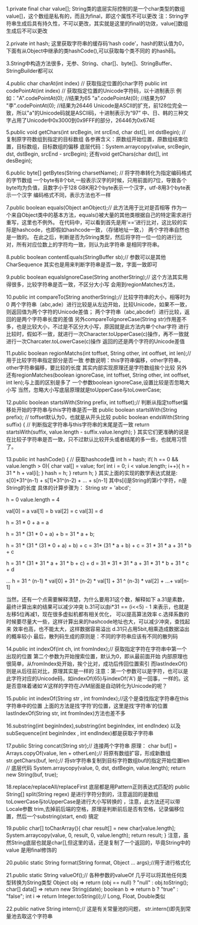 1.private final char value[];
  String类的底层实际控制的是一个char类型的数组value[]，这个数组是私有的，而且为final，即这个属性不可以更改
  注：String字符串生成后具有持久性，不可以更改，其实就是这里的final的功效，value[]数组生成后不可以更改

2.private int hash;
  这里获取字符串的缓存码‘hash code’，hash的默认值为0，下面有从Object中继承的类hashCode(),可以获取每个类不同的
  的hash码。


3.String中构造方法很多，无参、String、char[]、byte[]、StringBuffer、StringBuilder都可以


4.public char charAt(int index) // 获取指定位置的char字符
  public int codePointAt(int index) // 获取指定位置的Unicode字符码，以十进制表示
  例如："A".codePointAt(0); //结果为65
       "a".codePointAt(0); //结果为97
       "李".codePointAt(0); //结果为26446
       Unicode是ASCII的扩充，前128位完全一致，所以"a"的Unicode码就是ASCII码，十进制表示为“97”
       中、日、韩的三种文字占用了Unicode中0x3000到0x9FFF的部分，26446为0x674E

5.public void getChars(int srcBegin, int srcEnd, char dst[], int dstBegin); // 复制原字符数组到指定的目标数组
  各参赛含义：原数组开始位置，原数组结束位置，目标数组，目标数组的偏移
  底层代码：System.arraycopy(value, srcBegin, dst, dstBegin, srcEnd - srcBegin);
  还有void getChars(char dst[], int desBegin);

6.public byte[] getBytes(String charsetName); // 将字符串转化为指定编码格式的字节数组
  一个byte有8个bit,一般表示汉字的时候，只用前面的7位，导致各个byte均为负值，且数字小于128
  GBK用2个byte表示一个汉字，utf-8用3个byte表示一个汉字
  编码格式不同，表示方法也不一样

7.public boolean equals(Object anObject);// 此方法用于比对是否相等
  作为一个来自Object类中的基本方法，equals()被大量的其他类根据自己的特定需求进行重写，这里也不例外。
  在代码中，可以看到首先是用‘==’进行比对，这比较的实际是hashcode，也即假如hashcode一致，（存储地址一致，）
  两个字符串自然也是一致的。
  在此之后，判断是否为String类型，然后将字符一位一位的进行比对，所有对应位数上的字符均一致，则认为此字符串
  是相同字符串。


8.public boolean contentEquals(StringBuffer sb);// 参数可以是其他CharSequence
  其实也是用来判断字符串是否一致，字面一致即可

9.public boolean equalsIgnoreCase(String anotherString);// 这个方法其实用得很多，比较字符串是否一致，不区分大小写
  会用到regionMatches方法，

10.public int compareTo(String anotherString);// 比较字符串的大小，相等时为0
  两个字符串（abc,ade）进行比较是从左边开始，比较Unicode，如果不一致，则返回值为两个字符的Unicode差值；
  两个字符串（abc,abcdef）进行比较，返回的是两个字符串长度的差值
  另外compareToIgnoreCase(String str)作用差不多，也是比较大小，不过是不区分大小写，原因就是此方法内单个char字符
  进行比较时，假如不一致，就进行一次Character.toUpperCase(c)操作，再不一致就进行一次Charcater.toLowerCase(c)操作
  返回的还是两个字符的Unicode差值


11.public boolean regionMatchs(int toffset, String other, int ooffset, int len);// 用于比较字符串指定部分是否一致
  参数说明：this字符串偏移，other字符串，other字符串偏移，要比较的长度
  其实内部实现原理还是字符数组挨个比较
  另外还有regionMatches(boolean ignoreCase, int toffset, String other, int ooffset, int len);与上面的区别是多了
  一个参数boolean ignoreCase,设置比较是否忽略大小写
  当然，忽略大小写底层原理就是toUpperCase与toLowerCase;


12.public boolean startsWith(String prefix, int toffset);// 判断从指定toffset偏移处开始的字符串与this字符串是否一致
   public boolean startsWith(String prefix); // toffset默认为0，也就是从开头比较
   public boolean endsWith(String suffix) {  // 判断指定字符串与this字符串的末尾是否一致
   	return startsWith(suffix, value.length - suffix.value.length);
   }
   其实它们更准确的说是在比较子字符串是否一致，只不过默认比较开头或者结尾的多一些，也就用习惯了。


13.public int hashCode() { // 获取hashcode值
   	int h = hash;
   	if( h == 0 && value.length > 0){
		char val[] = value;
		for( int i = 0; i < value.length; i++){
			h = 31 * h + val[i];
		}
		hash = h;
	}
  	return h;
   }
  其实上面的实现的数学表达式就是: s[0]*31^(n-1) + s[1]*31^(n-2) + ... + s[n-1]
  其中s[i]是String的第i个字符，n是String的长度
  具体的计算步骤为：
  String str = 'abcd';

  h = 0
  value.length = 4

  val[0] = a
  val[1] = b
  val[2] = c
  val[3] = d
 
  h = 31 * 0 + a = a

  h = 31 * (31 * 0 + a) + b = 31 * a + b;

  h = 31 * (31 * (31 * 0 + a) + b) + c = 31* (31 * a + b) + c = 31 * 31 * a + 31 * b + c
  
  h = 31 * (31 * 31 * a + 31 * b + c) + d = 31 * 31 * 31 * a + 31 * 31 * b + 31 * c + d
  
  ...
  h = 31 ^ (n-1) * val[0] + 31 ^ (n-2) * val[1] + 31 ^ (n-3) * val[2] + ...+ val[n-1]
  
  当然，还有一个点需要解释清楚，为什么要用31这个数，解释如下
  a.31是素数，最终计算出来的结果可以减少冲突
  b.31可以由i*31 == (i<<5) - 1 来表示，也就是左移5位再减1，现在很多虚拟机都有相关优化，
    可以提高算法效率
  c.选择系数的时候要尽量大一些，这样计算出来的hashcode地址也大，可以减少冲突，查找起来
    效率也高，也不能太大，这样数据容易溢出
  d.31只占用5bit,相乘造成数据溢出的概率较小
  最后，散列码生成的原则是：不同的字符串应该有不同的散列码


14.public int indexOf(int ch, int fromIndex);// 获取指定字符在字符串中第一个出现的位置
  第二个参数为开始搜索位置，默认为0，即从最前面开始
  内部原理也很简单，从fromIndex处开始，挨个比对，成功后传回位置索引
  而lastIndexOf()则是从后往前对比，原理其实是一样的
  注意：第一个参数可以是字符，也可以是此字符对应的Unicode码，如indexOf(65)与indexOf('A')
        是一回事，一样的。这是否意味着诸如‘A’这样的字符在JVM层面是自动转化为Unicode的呢？

15.public int indexOf(String str , int fromIndex);//这个是查找指定字符串在this字符串中的位置
  上面的方法是找‘字符’的位置，这里是找‘字符串’的位置
  lastIndexOf(String str, int fromIndex)方法也差不多

16.substring(int beginIndex),substring(int beginIndex, int endIndex)
  以及subSequence(int beginIndex , int endIndex)都是获取子字符串

17.public String concat(String str);// 连接两个字符串
  原理：
  char buf[] = Arrays.copyOf(value, len + otherLen);// 将原有数组扩容，形成新数组
  str.getChars(buf, len);// 将str字符串复制到目标字符数组buf的指定开始位置len
  // 底层代码 System.arraycopy(value, 0, dst, dstBegin, value.length);
  return new String(buf, true);

18.replace/replaceAll/replaceFirst 底层都是用Pattern正则表达式匹配的
   public String[] split(String regex) 是进行字符分割的，注意返回的是数组
   toLowerCase与toUpperCase是进行大小写转换的 ，注意，此方法还可以带Locale参数 
   trim,去掉前后端的空格，原理是判断前后是否有空格，记录偏移位置，然后一个substring(start, end)
	搞定

19.public char[] toCharArray(){
	char result[] = new char[value.length];
	System.arraycopy(value, 0, result, 0, value.length);
	return result;
   }
  注意，虽然String底层也就是char[],但这里的话，还是复制了一个返回的，毕竟String中的value
        是用final修饰的

20.public static String format(String format, Object ... args);//用于进行格式化


21.public static String valueOf();// 各种参数的valueOf
   几乎可以将其他任何类型转换为String类型
   Object obj => return (obj == null) ? "null" : obj.toString();
   char[] data[] => return new String(date);
   boolean b => return b ? "true" : "false";
   int i => return Integer.toString(i);// Long, Float, Double类似

22.public native String intern();// 这是有关常量池的问题，
  str.intern()即先到常量池去取这个字符串


























